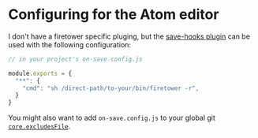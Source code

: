 # Configuring for the Atom editor

I don't have a firetower specific pluging, but the [save-hooks plugin](https://github.com/oomathias/atom-save-hooks) can be used with the following configuration:

```js
// in your project's on-save.config.js

module.exports = {
  "**": {
    "cmd": "sh /direct-path/to-your/bin/firetower -r",
  }
}
```

You might also want to add `on-save.config.js` to your global git [`core.excludesFile`](https://git-scm.com/docs/gitignore).
